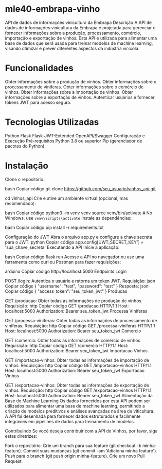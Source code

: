 # mle40-embrapa-vinho

API de dados de informações vinicultura da Embrapa
Descrição
A API de dados de informações vinicultura da Embrapa é projetada para gerenciar e fornecer informações sobre a produção, processamento, comércio, importação e exportação de vinhos. Esta API é utilizada para alimentar uma base de dados que será usada para treinar modelos de machine learning, visando otimizar e prever diferentes aspectos da indústria vinícola.

# Funcionalidades
Obter informações sobre a produção de vinhos.
Obter informações sobre o processamento de viniferas.
Obter informações sobre o comércio de vinhos.
Obter informações sobre a importação de vinhos.
Obter informações sobre a exportação de vinhos.
Autenticar usuários e fornecer tokens JWT para acesso seguro.

# Tecnologias Utilizadas
Python
Flask
Flask-JWT-Extended
OpenAPI/Swagger
Configuração e Execução
Pré-requisitos
Python 3.8 ou superior
Pip (gerenciador de pacotes do Python)

# Instalação
Clone o repositório:

bash
Copiar código
git clone https://github.com/seu_usuario/vinhos_api.git

cd vinhos_api
Crie e ative um ambiente virtual (opcional, mas recomendado):

bash
Copiar código
python3 -m venv venv
source venv/bin/activate   # No Windows, use `venv\Scripts\activate`
Instale as dependências:

bash
Copiar código
pip install -r requirements.txt

Configuração do JWT
Abra o arquivo app.py e configure a chave secreta para o JWT:
python
Copiar código
app.config['JWT_SECRET_KEY'] = 'sua_chave_secreta'
Executando a API
Inicie a aplicação:

bash
Copiar código
flask run
Acesse a API no navegador ou use uma ferramenta como curl ou Postman para fazer requisições:

arduino
Copiar código
http://localhost:5000
Endpoints
Login

POST /login: Autentica o usuário e retorna um token JWT.
Requisição:
json
Copiar código
{
  "username": "test",
  "password": "test"
}
Resposta:
json
Copiar código
{
  "access_token": "seu_token_jwt"
}
Producao

GET /producao: Obter todas as informações de produção de vinhos.
Requisição:
http
Copiar código
GET /producao HTTP/1.1
Host: localhost:5000
Authorization: Bearer seu_token_jwt
Processa Viniferas

GET /processa-viniferas: Obter todas as informações de processamento de viniferas.
Requisição:
http
Copiar código
GET /processa-viniferas HTTP/1.1
Host: localhost:5000
Authorization: Bearer seu_token_jwt
Comercio

GET /comercio: Obter todas as informações de comércio de vinhos.
Requisição:
http
Copiar código
GET /comercio HTTP/1.1
Host: localhost:5000
Authorization: Bearer seu_token_jwt
Importacao Vinhos

GET /importacao-vinhos: Obter todas as informações de importação de vinhos.
Requisição:
http
Copiar código
GET /importacao-vinhos HTTP/1.1
Host: localhost:5000
Authorization: Bearer seu_token_jwt
Exportacao Vinhos

GET /exportacao-vinhos: Obter todas as informações de exportação de vinhos.
Requisição:
http
Copiar código
GET /exportacao-vinhos HTTP/1.1
Host: localhost:5000
Authorization: Bearer seu_token_jwt
Alimentação da Base de Machine Learning
Os dados fornecidos por esta API podem ser utilizados para alimentar uma base de machine learning, permitindo a criação de modelos preditivos e análises avançadas na área de viticultura. A API foi desenhada para fornecer dados estruturados e facilmente integráveis em pipelines de dados para treinamento de modelos.

Contribuindo
Se você deseja contribuir com a API de Vinhos, por favor, siga estas diretrizes:

Fork o repositório.
Crie um branch para sua feature (git checkout -b minha-feature).
Commit suas mudanças (git commit -am 'Adiciona minha feature').
Push para o branch (git push origin minha-feature).
Crie um novo Pull Request.
